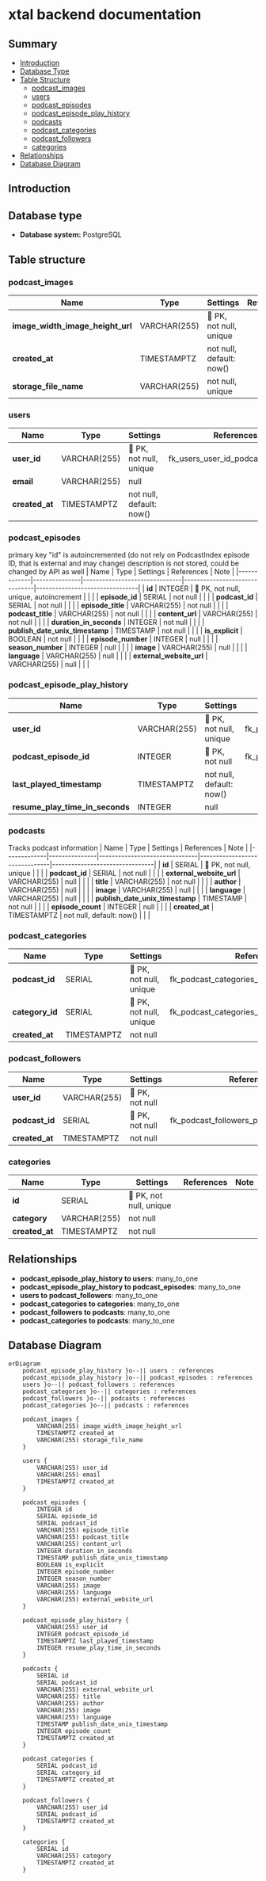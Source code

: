# xtal backend documentation

## Summary

- [Introduction](#introduction)
- [Database Type](#database-type)
- [Table Structure](#table-structure)
  - [podcast_images](#podcast_images)
  - [users](#users)
  - [podcast_episodes](#podcast_episodes)
  - [podcast_episode_play_history](#podcast_episode_play_history)
  - [podcasts](#podcasts)
  - [podcast_categories](#podcast_categories)
  - [podcast_followers](#podcast_followers)
  - [categories](#categories)
- [Relationships](#relationships)
- [Database Diagram](#database-Diagram)

## Introduction

## Database type

- **Database system:** PostgreSQL

## Table structure

### podcast_images

| Name                             | Type         | Settings                 | References | Note |
| -------------------------------- | ------------ | ------------------------ | ---------- | ---- |
| **image_width_image_height_url** | VARCHAR(255) | 🔑 PK, not null, unique  |            |      |
| **created_at**                   | TIMESTAMPTZ  | not null, default: now() |            |      |
| **storage_file_name**            | VARCHAR(255) | not null, unique         |            |      |

### users

| Name           | Type         | Settings                 | References                         | Note |
| -------------- | ------------ | ------------------------ | ---------------------------------- | ---- |
| **user_id**    | VARCHAR(255) | 🔑 PK, not null, unique  | fk_users_user_id_podcast_followers |      |
| **email**      | VARCHAR(255) | null                     |                                    |      |
| **created_at** | TIMESTAMPTZ  | not null, default: now() |                                    |      |

### podcast_episodes

primary key "id" is autoincremented (do not rely on PodcastIndex episode ID, that is external and may change)
description is not stored, could be changed by API as well
| Name | Type | Settings | References | Note |
|-------------|---------------|-------------------------------|-------------------------------|--------------------------------|
| **id** | INTEGER | 🔑 PK, not null, unique, autoincrement | | |
| **episode_id** | SERIAL | not null | | |
| **podcast_id** | SERIAL | not null | | |
| **episode_title** | VARCHAR(255) | not null | | |
| **podcast_title** | VARCHAR(255) | not null | | |
| **content_url** | VARCHAR(255) | not null | | |
| **duration_in_seconds** | INTEGER | not null | | |
| **publish_date_unix_timestamp** | TIMESTAMP | not null | | |
| **is_explicit** | BOOLEAN | not null | | |
| **episode_number** | INTEGER | null | | |
| **season_number** | INTEGER | null | | |
| **image** | VARCHAR(255) | null | | |
| **language** | VARCHAR(255) | null | | |
| **external_website_url** | VARCHAR(255) | null | | |

### podcast_episode_play_history

| Name                            | Type         | Settings                 | References                                                          | Note |
| ------------------------------- | ------------ | ------------------------ | ------------------------------------------------------------------- | ---- |
| **user_id**                     | VARCHAR(255) | 🔑 PK, not null, unique  | fk_podcast_episode_play_history_user_id_users                       |      |
| **podcast_episode_id**          | INTEGER      | 🔑 PK, not null          | fk_podcast_episode_play_history_podcast_episode_id_podcast_episodes |      |
| **last_played_timestamp**       | TIMESTAMPTZ  | not null, default: now() |                                                                     |      |
| **resume_play_time_in_seconds** | INTEGER      | null                     |                                                                     |      |

### podcasts

Tracks podcast information
| Name | Type | Settings | References | Note |
|-------------|---------------|-------------------------------|-------------------------------|--------------------------------|
| **id** | SERIAL | 🔑 PK, not null, unique | | |
| **podcast_id** | SERIAL | not null | | |
| **external_website_url** | VARCHAR(255) | null | | |
| **title** | VARCHAR(255) | not null | | |
| **author** | VARCHAR(255) | null | | |
| **image** | VARCHAR(255) | null | | |
| **language** | VARCHAR(255) | null | | |
| **publish_date_unix_timestamp** | TIMESTAMP | not null | | |
| **episode_count** | INTEGER | null | | |
| **created_at** | TIMESTAMPTZ | not null, default: now() | | |

### podcast_categories

| Name            | Type        | Settings                | References                                   | Note |
| --------------- | ----------- | ----------------------- | -------------------------------------------- | ---- |
| **podcast_id**  | SERIAL      | 🔑 PK, not null, unique | fk_podcast_categories_podcast_id_podcasts    |      |
| **category_id** | SERIAL      | 🔑 PK, not null, unique | fk_podcast_categories_category_id_categories |      |
| **created_at**  | TIMESTAMPTZ | not null                |                                              |      |

### podcast_followers

| Name           | Type         | Settings        | References                               | Note |
| -------------- | ------------ | --------------- | ---------------------------------------- | ---- |
| **user_id**    | VARCHAR(255) | 🔑 PK, not null |                                          |      |
| **podcast_id** | SERIAL       | 🔑 PK, not null | fk_podcast_followers_podcast_id_podcasts |      |
| **created_at** | TIMESTAMPTZ  | not null        |                                          |      |

### categories

| Name           | Type         | Settings                | References | Note |
| -------------- | ------------ | ----------------------- | ---------- | ---- |
| **id**         | SERIAL       | 🔑 PK, not null, unique |            |      |
| **category**   | VARCHAR(255) | not null                |            |      |
| **created_at** | TIMESTAMPTZ  | not null                |            |      |

## Relationships

- **podcast_episode_play_history to users**: many_to_one
- **podcast_episode_play_history to podcast_episodes**: many_to_one
- **users to podcast_followers**: many_to_one
- **podcast_categories to categories**: many_to_one
- **podcast_followers to podcasts**: many_to_one
- **podcast_categories to podcasts**: many_to_one

## Database Diagram

```mermaid
erDiagram
	podcast_episode_play_history }o--|| users : references
	podcast_episode_play_history }o--|| podcast_episodes : references
	users }o--|| podcast_followers : references
	podcast_categories }o--|| categories : references
	podcast_followers }o--|| podcasts : references
	podcast_categories }o--|| podcasts : references

	podcast_images {
		VARCHAR(255) image_width_image_height_url
		TIMESTAMPTZ created_at
		VARCHAR(255) storage_file_name
	}

	users {
		VARCHAR(255) user_id
		VARCHAR(255) email
		TIMESTAMPTZ created_at
	}

	podcast_episodes {
		INTEGER id
		SERIAL episode_id
		SERIAL podcast_id
		VARCHAR(255) episode_title
		VARCHAR(255) podcast_title
		VARCHAR(255) content_url
		INTEGER duration_in_seconds
		TIMESTAMP publish_date_unix_timestamp
		BOOLEAN is_explicit
		INTEGER episode_number
		INTEGER season_number
		VARCHAR(255) image
		VARCHAR(255) language
		VARCHAR(255) external_website_url
	}

	podcast_episode_play_history {
		VARCHAR(255) user_id
		INTEGER podcast_episode_id
		TIMESTAMPTZ last_played_timestamp
		INTEGER resume_play_time_in_seconds
	}

	podcasts {
		SERIAL id
		SERIAL podcast_id
		VARCHAR(255) external_website_url
		VARCHAR(255) title
		VARCHAR(255) author
		VARCHAR(255) image
		VARCHAR(255) language
		TIMESTAMP publish_date_unix_timestamp
		INTEGER episode_count
		TIMESTAMPTZ created_at
	}

	podcast_categories {
		SERIAL podcast_id
		SERIAL category_id
		TIMESTAMPTZ created_at
	}

	podcast_followers {
		VARCHAR(255) user_id
		SERIAL podcast_id
		TIMESTAMPTZ created_at
	}

	categories {
		SERIAL id
		VARCHAR(255) category
		TIMESTAMPTZ created_at
	}
```
